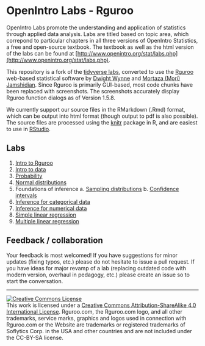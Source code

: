 OpenIntro Labs - Rguroo
==============

OpenIntro Labs promote the understanding and application of statistics through applied data analysis. Labs are titled based on topic area, which correpond to particular chapters in all three versions of OpenIntro Statistics, a free and open-source textbook. The textbook as well as the html version of the labs can be found at [http://www.openintro.org/stat/labs.php](http://www.openintro.org/stat/labs.php).

This repository is a fork of the [tidyverse labs](https://github.com/openintrostat/oilabs-tidy), converted to use the [Rguroo](https://rguroo.com/) web-based statistical software by [Dwight Wynne](https://github.com/dpwynne) and [Mortaza (Mori) Jamshidian](http://www.fullerton.edu/math/faculty/jamshidian/index.php). Since Rguroo is primarily GUI-based, most code chunks have been replaced with screenshots. The screenshots accurately display Rguroo function dialogs as of Version 1.5.8.

We currently support our source files in the RMarkdown (.Rmd) format, which can be output into
html format (though output to pdf is also possible). The source files are processed
using the [knitr](http://yihui.name/knitr/) package in R, and are easiest to use in [RStudio](https://www.rstudio.com/products/rstudio/download/).

## Labs

1. [Intro to Rguroo](https://openintrostat.github.io/openintro-labs-rguroo/01_intro_to_rguroo/intro_to_rguroo.html)
2. [Intro to data](https://openintrostat.github.io/openintro-labs-rguroo/02_intro_to_data/intro_to_data_Rguroo.html)
3. [Probability](https://openintrostat.github.io/openintro-labs-rguroo/03_probability/probability_rguroo.html)
4. [Normal distributions](https://openintrostat.github.io/openintro-labs-rguroo/04_normal_distribution/normal_distribution_rguroo.html)
5. Foundations of inference
    a. [Sampling distributions](https://openintrostat.github.io/openintro-labs-rguroo/05a_sampling_distributions/sampling_distributions_Rguroo.html)
    b. [Confidence intervals](https://openintrostat.github.io/openintro-labs-rguroo/05b_confidence_intervals/confidence_intervals_rguroo.html)
6. [Inference for categorical data](https://openintrostat.github.io/openintro-labs-rguroo/06_inf_for_categorical_data/inf_for_categorical_data_Rguroo.html)
7. [Inference for numerical data](https://openintrostat.github.io/openintro-labs-rguroo/07_inf_for_numerical_data/inf_for_numerical_data_rguroo.html)
8. [Simple linear regression](https://openintrostat.github.io/openintro-labs-rguroo/08_simple_regression/simple_regression_rguroo.html)
9. [Multiple linear regression](https://openintrostat.github.io/openintro-labs-rguroo/09_multiple_regression/multiple_regression_Rguroo.html)

## Feedback / collaboration

Your feedback is most welcomed! If you have suggestions for minor updates (fixing typos, etc.) please do not hesitate to issue a pull request. If you have ideas for major revamp of a lab (replacing outdated code with modern version, overhaul in 
pedagogy, etc.) please create an issue so to start the conversation.


* * *

<a rel="license" href="http://creativecommons.org/licenses/by-sa/4.0/"><img alt="Creative Commons License" style="border-width:0" src="https://i.creativecommons.org/l/by-sa/4.0/88x31.png" /></a><br />This work is licensed under a <a rel="license" href="http://creativecommons.org/licenses/by-sa/4.0/">Creative Commons Attribution-ShareAlike 4.0 International License</a>. Rguroo.com, the Rguroo.com logo, and all other trademarks, service marks, graphics and logos used in connection with Rguroo.com or the Website are trademarks or registered trademarks of Soflytics Corp. in the USA and other countries and are not included under the CC-BY-SA license. 

